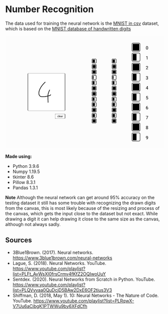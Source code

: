 # Number Recognition

The data used for training the neural network is the [MNIST in csv](https://pjreddie.com/projects/mnist-in-csv/) dataset, which is based on the [MNIST database of handwritten digits](http://yann.lecun.com/exdb/mnist/)

![Interface of number recognition app](./docs/UI.png)

**Made using:**

- Python 3.9.6
- Numpy 1.19.5
- tkinter 8.6
- Pillow 8.3.1
- Pandas 1.3.1

**Note**
Although the neural network can get around 95% accuracy on the testing dataset it still has some trouble with recognizing the drawn digits from the canvas,
this is most likely because of the resizing and process of the canvas, which gets the input close to the dataset but not exact.
While drawing a digit it can help drawing it close to the same size as the canvas, although not always sadly.

## Sources

<!-- py -m pip -->

- 3Blue1Brown. (2017). Neural networks. https://www.3blue1brown.com/neural-networks
- Lague, S. (2018). Neural Networks. YouTube. https://www.youtube.com/playlist?list=PLFt_AvWsXl0frsCrmv4fKfZ2OQIwoUuY
- Sentdex. (2020). Neural Networks from Scratch in Python. YouTube. https://www.youtube.com/playlist?list=PLQVvvaa0QuDcjD5BAw2DxE6OF2tius3V3
- Shiffman, D. (2018, May 1). 10: Neural Networks - The Nature of Code. YouTube. https://www.youtube.com/playlist?list=PLRqwX-V7Uu6aCibgK1PTWWu9by6XFdCfh
